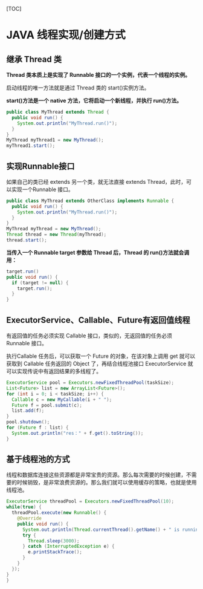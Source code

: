 [TOC]

# **JAVA** 线程实现/创建方式

## **继承** **Thread** **类**

**Thread 类本质上是实现了 Runnable 接口的一个实例，代表一个线程的实例。**

启动线程的唯一方法就是通过 Thread 类的 start()实例方法。

**start()方法是一个 native 方法，它将启动一个新线程，并执行 run()方法。**

```java
public class MyThread extends Thread { 
  public void run() { 
    System.out.println("MyThread.run()"); 
  } 
} 
MyThread myThread1 = new MyThread(); 
myThread1.start();
```

## 实现Runnable接口

如果自己的类已经 extends 另一个类，就无法直接 extends Thread，此时，可以实现一个Runnable 接口。

```java
public class MyThread extends OtherClass implements Runnable { 
  public void run() { 
    System.out.println("MyThread.run()"); 
  } 
} 
MyThread myThread = new MyThread(); 
Thread thread = new Thread(myThread); 
thread.start(); 
```

**当传入一个 Runnable target 参数给 Thread 后，Thread 的 run()方法就会调用：**

```java
target.run()
public void run() { 
  if (target != null) { 
    target.run(); 
  } 
}
```

## ExecutorService、Callable<Class>、Future有返回值线程

有返回值的任务必须实现 Callable 接口，类似的，无返回值的任务必须 Runnable 接口。

执行Callable 任务后，可以获取一个 Future 的对象，在该对象上调用 get 就可以获取到 Callable 任务返回的 Object 了，再结合线程池接口 ExecutorService 就可以实现传说中有返回结果的多线程了。

```java
ExecutorService pool = Executors.newFixedThreadPool(taskSize);
List<Future> list = new ArrayList<Future>(); 
for (int i = 0; i < taskSize; i++) { 
  Callable c = new MyCallable(i + " "); 
  Future f = pool.submit(c); 
  list.add(f); 
} 
pool.shutdown(); 
for (Future f : list) { 
  System.out.println("res：" + f.get().toString()); 
}
```

## 基于线程池的方式

线程和数据库连接这些资源都是非常宝贵的资源。那么每次需要的时候创建，不需要的时候销毁，是非常浪费资源的。那么我们就可以使用缓存的策略，也就是使用线程池。

```java
ExecutorService threadPool = Executors.newFixedThreadPool(10);
while(true) {
  threadPool.execute(new Runnable() { 
    @Override
    public void run() {
      System.out.println(Thread.currentThread().getName() + " is running ..");
      try {
        Thread.sleep(3000);
      } catch (InterruptedException e) {
        e.printStackTrace();
      }
    }
  });
}
}
```

